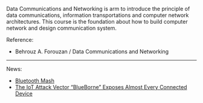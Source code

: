 Data Communications and Networking is arm to introduce the principle of data communications, information transportations and computer network architectures. This course is the foundation about how to build computer network and design communication system.

Reference:
- Behrouz A. Forouzan / Data Communications and Networking

----

News:
- <a href="https://github.com/cnchenpu/data-comm/wiki/Bluetooth-Mesh"> Bluetooth Mash </a>
- <a href="https://www.armis.com/blueborne/"> The IoT Attack Vector “BlueBorne” Exposes Almost Every Connected Device </a>
